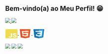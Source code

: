 ## Bem-vindo(a) ao Meu Perfil! 😁

<div>
   <a href="https://github.com/ayla16-pontes">
   <img height="180em" src="https://github-readme-stats.vercel.app/api?username=ayla16-pontes&show_icons=true&theme=tokyonight&include_all_commits=true&count_private=true"/>
   <img height="180em" src="https://github-readme-stats.vercel.app/api/top-langs/?username=ayla16-pontes&layout=compact&langs_count=6&theme=tokyonight"/>
</div>
    
<div style="display: inline_block"><br>
  <img align="center" alt="Js" height="30" width="40" src="https://raw.githubusercontent.com/devicons/devicon/master/icons/javascript/javascript-plain.svg">
  <img align="center" alt="HTML" height="30" width="40" src="https://raw.githubusercontent.com/devicons/devicon/master/icons/html5/html5-original.svg">
  <img align="center" alt="CSS" height="30" width="40" src="https://raw.githubusercontent.com/devicons/devicon/master/icons/css3/css3-original.svg">
</div>
 
<br>

<div>
  <a href= "https://wa.me/5592992356808"><img <img src="https://img.shields.io/badge/-WhatsApp-%2325D366?style=for-the-badge&logo=whatsapp&logoColor=white" target="_blank"></a>
  <a href = "aylapontes03@gmail.com"><img src="https://img.shields.io/badge/-Gmail-%23333?style=for-the-badge&logo=gmail&logoColor=white" target="_blank"></a>
  <a href= "https://www.linkedin.com/in/ayla-maquin%C3%A9-337870234?utm_source=share&utm_campaign=share_via&utm_content=profile&utm_medium=ios_app" target="_blank"><img         
  src="https://img.shields.io/badge/-LinkedIn-%230077B5?style=for-the-badge&logo=linkedin&logoColor=white" target="_blank"></a>
</div>
